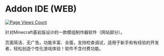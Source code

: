 # Addon IDE (WEB)
[![Page Views Count](https://badges.toozhao.com/badges/01HS2SRAMG7A8HMS26WMGVGS9P/green.svg)](https://badges.toozhao.com/stats/01HS2SRAMG7A8HMS26WMGVGS9P)

针对Minecraft基岩版设计的一款模组制作器软件（网站部分）。

页面简洁、无广告。功能丰富、全面，支持检查调试，适用于新手和有经验的开发者，轻松创造个性化游戏体验！软件不含付费功能。
